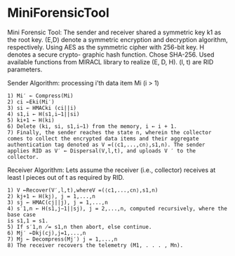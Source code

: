 # MiniForensicTool

Mini Forensic Tool: The sender and receiver shared a symmetric key k1 as the root key. (E,D) denote a symmetric encryption and decryption algorithm, respectively. Using AES as the symmetric cipher with 256-bit key. H denotes a secure crypto- graphic hash function. Chose SHA-256. Used available functions from MIRACL library to realize (E, D, H). 
(l, t) are RID parameters.



Sender Algorithm: processing i’th data item Mi (i > 1)

	1) Mi′ ← Compress(Mi) 
	2) ci ←Eki(Mi′)
	3) si ← HMACki (ci||i) 
	4) s1,i ← H(s1,i−1||si)
	5) ki+1 ← H(ki)
	6) Delete (ki, si, s1,i−1) from the memory, i ← i + 1.
	7) Finally, the sender reaches the state n, wherein the collector comes to collect the encrypted data items and their aggregate authentication tag denoted as V =(⟨c1,...,cn⟩,s1,n). The sender applies RID as V′ ← Dispersal(V,l,t), and uploads V ′ to the collector.



Receiver Algorithm: Lets assume the receiver (i.e., collector) receives at least l pieces out of t as required by RID.

	1) V ←Recover(V′,l,t),whereV =(⟨c1,...,cn⟩,s1,n)
	2) kj+1 ← H(kj), j = 1,...,n
	3) sj ← HMAC(cj||j), j = 1,...,n
	4) s′1,n ← H(s1,j−1||sj), j = 2,...,n, computed recursively, where the base case
	is s1,1 = s1.
	5) If s′1,n ̸= s1,n then abort, else continue.
	6) Mj′ ←Dkj(cj),j=1,...,n
	7) Mj ← Decompress(Mj′) j = 1,...,n
	8) The receiver recovers the telemetry (M1, . . . , Mn).
